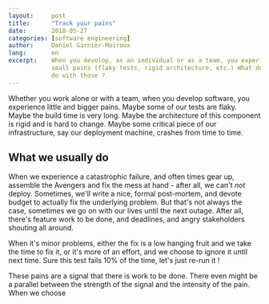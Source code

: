 ```yaml
---
layout:     post
title:      "Track your pains"
date:       2018-05-27
categories: [software engineering]
author:     Daniel Garnier-Moiroux
lang:       en
excerpt:    When you develop, as an individual or as a team, you experience
            small pains (flaky tests, rigid architecture, etc.) What do you
            do with those ?
---
```


Whether you work alone or with a team, when you develop software, you experience
little and bigger pains. Maybe some of our tests are flaky. Maybe the build time
is very long. Maybe the architecture of this component is rigid and is hard to
change. Maybe some critical piece of our infrastructure, say our deployment
machine, crashes from time to time.

## What we usually do

When we experience a catastrophic failure, and often times gear up, assemble the
Avengers and fix the mess at hand - after all, we can't _not_ deploy. Sometimes,
we'll write a nice, formal post-mortem, and devote budget to actually fix the
underlying problem. But that's not always the case, sometimes we go on with our
lives until the next outage. After all, there's feature work to be done, and
deadlines, and angry stakeholders shouting all around.

When it's minor problems, either the fix is a low hanging fruit and we take the
time to fix it, or it's more of an effort, and we choose to ignore it until
next time. Sure this test fails 10% of the time, let's just re-run it !

These pains are a signal that there is work to be done. There even might be a
parallel between the strength of the signal and the intensity of the pain.
When we choose 
